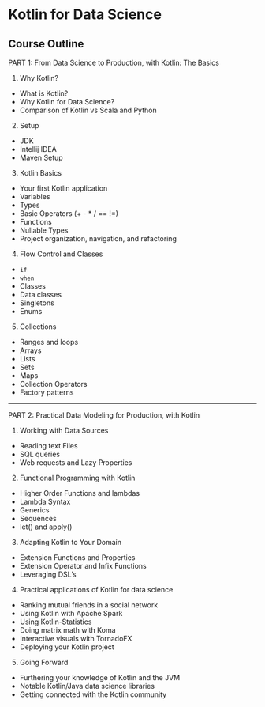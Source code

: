 # Kotlin for Data Science
## Course Outline

PART 1: From Data Science to Production, with Kotlin: The Basics

1) Why Kotlin?
* What is Kotlin?
* Why Kotlin for Data Science?
* Comparison of Kotlin vs Scala and Python

2) Setup
* JDK
* Intellij IDEA
* Maven Setup

3) Kotlin Basics
* Your first Kotlin application
* Variables
* Types
* Basic Operators (+ - * / == !=)
* Functions
* Nullable Types
* Project organization, navigation, and refactoring

4) Flow Control and Classes
* `if`
* `when`
* Classes
* Data classes
* Singletons
* Enums

5) Collections
* Ranges and loops
* Arrays
* Lists
* Sets
* Maps
* Collection Operators
* Factory patterns

-------------------------------------------------

PART 2: Practical Data Modeling for Production, with Kotlin

1) Working with Data Sources
* Reading text Files
* SQL queries
* Web requests and Lazy Properties

2) Functional Programming with Kotlin
* Higher Order Functions and lambdas
* Lambda Syntax
* Generics
* Sequences
* let() and apply()

3) Adapting Kotlin to Your Domain
* Extension Functions and Properties
* Extension Operator and Infix Functions
* Leveraging DSL’s

4) Practical applications of Kotlin for data science
* Ranking mutual friends in a social network
* Using Kotlin with Apache Spark
* Using Kotlin-Statistics
* Doing matrix math with Koma
* Interactive visuals with TornadoFX
* Deploying your Kotlin project

5) Going Forward
* Furthering your knowledge of Kotlin and the JVM
* Notable Kotlin/Java data science libraries
* Getting connected with the Kotlin community
